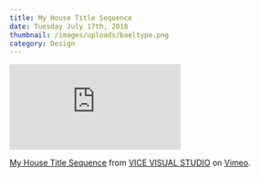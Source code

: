 ```yaml
---
title: My House Title Sequence
date: Tuesday July 17th, 2018
thumbnail: /images/uploads/baeltype.png
category: Design
---
```


<iframe src="https://player.vimeo.com/video/264297998" frameborder="0" webkitallowfullscreen mozallowfullscreen allowfullscreen></iframe>

<p><a href="https://vimeo.com/264297998">My House Title Sequence</a> from <a href="https://vimeo.com/vicevisualstudio">VICE VISUAL STUDIO</a> on <a href="https://vimeo.com">Vimeo</a>.</p>

